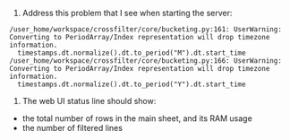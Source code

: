 1. Address this problem that I see when starting the server:
```
/user_home/workspace/crossfilter/core/bucketing.py:161: UserWarning: Converting to PeriodArray/Index representation will drop timezone information.
  timestamps.dt.normalize().dt.to_period("M").dt.start_time
/user_home/workspace/crossfilter/core/bucketing.py:166: UserWarning: Converting to PeriodArray/Index representation will drop timezone information.
  timestamps.dt.normalize().dt.to_period("Y").dt.start_time
```

1. The web UI status line should show:
* the total number of rows in the main sheet, and its RAM usage
* the number of filtered lines

